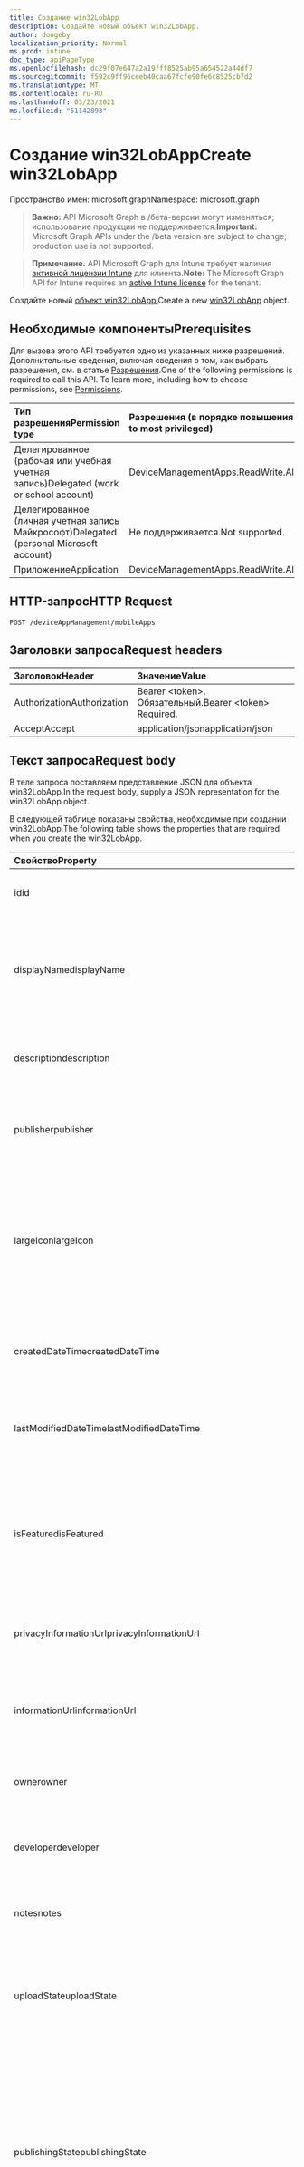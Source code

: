 ```yaml
---
title: Создание win32LobApp
description: Создайте новый объект win32LobApp.
author: dougeby
localization_priority: Normal
ms.prod: intune
doc_type: apiPageType
ms.openlocfilehash: dc29f07e647a2a19fff8525ab95a654522a44df7
ms.sourcegitcommit: f592c9ff96ceeb40caa67fcfe90fe6c8525cb7d2
ms.translationtype: MT
ms.contentlocale: ru-RU
ms.lasthandoff: 03/23/2021
ms.locfileid: "51142893"
---
```

# <a name="create-win32lobapp"></a><span data-ttu-id="b7e34-103">Создание win32LobApp</span><span class="sxs-lookup"><span data-stu-id="b7e34-103">Create win32LobApp</span></span>

<span data-ttu-id="b7e34-104">Пространство имен: microsoft.graph</span><span class="sxs-lookup"><span data-stu-id="b7e34-104">Namespace: microsoft.graph</span></span>

> <span data-ttu-id="b7e34-105">**Важно:** API Microsoft Graph в /бета-версии могут изменяться; использование продукции не поддерживается.</span><span class="sxs-lookup"><span data-stu-id="b7e34-105">**Important:** Microsoft Graph APIs under the /beta version are subject to change; production use is not supported.</span></span>

> <span data-ttu-id="b7e34-106">**Примечание.** API Microsoft Graph для Intune требует наличия [активной лицензии Intune](https://go.microsoft.com/fwlink/?linkid=839381) для клиента.</span><span class="sxs-lookup"><span data-stu-id="b7e34-106">**Note:** The Microsoft Graph API for Intune requires an [active Intune license](https://go.microsoft.com/fwlink/?linkid=839381) for the tenant.</span></span>

<span data-ttu-id="b7e34-107">Создайте новый [объект win32LobApp.](../resources/intune-apps-win32lobapp.md)</span><span class="sxs-lookup"><span data-stu-id="b7e34-107">Create a new [win32LobApp](../resources/intune-apps-win32lobapp.md) object.</span></span>

## <a name="prerequisites"></a><span data-ttu-id="b7e34-108">Необходимые компоненты</span><span class="sxs-lookup"><span data-stu-id="b7e34-108">Prerequisites</span></span>
<span data-ttu-id="b7e34-p101">Для вызова этого API требуется одно из указанных ниже разрешений. Дополнительные сведения, включая сведения о том, как выбрать разрешения, см. в статье [Разрешения](/graph/permissions-reference).</span><span class="sxs-lookup"><span data-stu-id="b7e34-p101">One of the following permissions is required to call this API. To learn more, including how to choose permissions, see [Permissions](/graph/permissions-reference).</span></span>

|<span data-ttu-id="b7e34-111">Тип разрешения</span><span class="sxs-lookup"><span data-stu-id="b7e34-111">Permission type</span></span>|<span data-ttu-id="b7e34-112">Разрешения (в порядке повышения привилегий)</span><span class="sxs-lookup"><span data-stu-id="b7e34-112">Permissions (from least to most privileged)</span></span>|
|:---|:---|
|<span data-ttu-id="b7e34-113">Делегированное (рабочая или учебная учетная запись)</span><span class="sxs-lookup"><span data-stu-id="b7e34-113">Delegated (work or school account)</span></span>|<span data-ttu-id="b7e34-114">DeviceManagementApps.ReadWrite.All</span><span class="sxs-lookup"><span data-stu-id="b7e34-114">DeviceManagementApps.ReadWrite.All</span></span>|
|<span data-ttu-id="b7e34-115">Делегированное (личная учетная запись Майкрософт)</span><span class="sxs-lookup"><span data-stu-id="b7e34-115">Delegated (personal Microsoft account)</span></span>|<span data-ttu-id="b7e34-116">Не поддерживается.</span><span class="sxs-lookup"><span data-stu-id="b7e34-116">Not supported.</span></span>|
|<span data-ttu-id="b7e34-117">Приложение</span><span class="sxs-lookup"><span data-stu-id="b7e34-117">Application</span></span>|<span data-ttu-id="b7e34-118">DeviceManagementApps.ReadWrite.All</span><span class="sxs-lookup"><span data-stu-id="b7e34-118">DeviceManagementApps.ReadWrite.All</span></span>|

## <a name="http-request"></a><span data-ttu-id="b7e34-119">HTTP-запрос</span><span class="sxs-lookup"><span data-stu-id="b7e34-119">HTTP Request</span></span>
<!-- {
  "blockType": "ignored"
}
-->
``` http
POST /deviceAppManagement/mobileApps
```

## <a name="request-headers"></a><span data-ttu-id="b7e34-120">Заголовки запроса</span><span class="sxs-lookup"><span data-stu-id="b7e34-120">Request headers</span></span>
|<span data-ttu-id="b7e34-121">Заголовок</span><span class="sxs-lookup"><span data-stu-id="b7e34-121">Header</span></span>|<span data-ttu-id="b7e34-122">Значение</span><span class="sxs-lookup"><span data-stu-id="b7e34-122">Value</span></span>|
|:---|:---|
|<span data-ttu-id="b7e34-123">Authorization</span><span class="sxs-lookup"><span data-stu-id="b7e34-123">Authorization</span></span>|<span data-ttu-id="b7e34-124">Bearer &lt;token&gt;. Обязательный.</span><span class="sxs-lookup"><span data-stu-id="b7e34-124">Bearer &lt;token&gt; Required.</span></span>|
|<span data-ttu-id="b7e34-125">Accept</span><span class="sxs-lookup"><span data-stu-id="b7e34-125">Accept</span></span>|<span data-ttu-id="b7e34-126">application/json</span><span class="sxs-lookup"><span data-stu-id="b7e34-126">application/json</span></span>|

## <a name="request-body"></a><span data-ttu-id="b7e34-127">Текст запроса</span><span class="sxs-lookup"><span data-stu-id="b7e34-127">Request body</span></span>
<span data-ttu-id="b7e34-128">В теле запроса поставляем представление JSON для объекта win32LobApp.</span><span class="sxs-lookup"><span data-stu-id="b7e34-128">In the request body, supply a JSON representation for the win32LobApp object.</span></span>

<span data-ttu-id="b7e34-129">В следующей таблице показаны свойства, необходимые при создании win32LobApp.</span><span class="sxs-lookup"><span data-stu-id="b7e34-129">The following table shows the properties that are required when you create the win32LobApp.</span></span>

|<span data-ttu-id="b7e34-130">Свойство</span><span class="sxs-lookup"><span data-stu-id="b7e34-130">Property</span></span>|<span data-ttu-id="b7e34-131">Тип</span><span class="sxs-lookup"><span data-stu-id="b7e34-131">Type</span></span>|<span data-ttu-id="b7e34-132">Описание</span><span class="sxs-lookup"><span data-stu-id="b7e34-132">Description</span></span>|
|:---|:---|:---|
|<span data-ttu-id="b7e34-133">id</span><span class="sxs-lookup"><span data-stu-id="b7e34-133">id</span></span>|<span data-ttu-id="b7e34-134">Строка</span><span class="sxs-lookup"><span data-stu-id="b7e34-134">String</span></span>|<span data-ttu-id="b7e34-135">Ключ объекта.</span><span class="sxs-lookup"><span data-stu-id="b7e34-135">Key of the entity.</span></span> <span data-ttu-id="b7e34-136">Наследуется от [mobileApp](../resources/intune-shared-mobileapp.md).</span><span class="sxs-lookup"><span data-stu-id="b7e34-136">Inherited from [mobileApp](../resources/intune-shared-mobileapp.md)</span></span>|
|<span data-ttu-id="b7e34-137">displayName</span><span class="sxs-lookup"><span data-stu-id="b7e34-137">displayName</span></span>|<span data-ttu-id="b7e34-138">Строка</span><span class="sxs-lookup"><span data-stu-id="b7e34-138">String</span></span>|<span data-ttu-id="b7e34-139">Название приложения, которое предоставил или импортировал администратор.</span><span class="sxs-lookup"><span data-stu-id="b7e34-139">The admin provided or imported title of the app.</span></span> <span data-ttu-id="b7e34-140">Наследуется от [mobileApp](../resources/intune-shared-mobileapp.md).</span><span class="sxs-lookup"><span data-stu-id="b7e34-140">Inherited from [mobileApp](../resources/intune-shared-mobileapp.md)</span></span>|
|<span data-ttu-id="b7e34-141">description</span><span class="sxs-lookup"><span data-stu-id="b7e34-141">description</span></span>|<span data-ttu-id="b7e34-142">Строка</span><span class="sxs-lookup"><span data-stu-id="b7e34-142">String</span></span>|<span data-ttu-id="b7e34-143">Описание приложения.</span><span class="sxs-lookup"><span data-stu-id="b7e34-143">The description of the app.</span></span> <span data-ttu-id="b7e34-144">Наследуется от [mobileApp](../resources/intune-shared-mobileapp.md).</span><span class="sxs-lookup"><span data-stu-id="b7e34-144">Inherited from [mobileApp](../resources/intune-shared-mobileapp.md)</span></span>|
|<span data-ttu-id="b7e34-145">publisher</span><span class="sxs-lookup"><span data-stu-id="b7e34-145">publisher</span></span>|<span data-ttu-id="b7e34-146">String</span><span class="sxs-lookup"><span data-stu-id="b7e34-146">String</span></span>|<span data-ttu-id="b7e34-147">Издатель приложения.</span><span class="sxs-lookup"><span data-stu-id="b7e34-147">The publisher of the app.</span></span> <span data-ttu-id="b7e34-148">Наследуется от [mobileApp](../resources/intune-shared-mobileapp.md).</span><span class="sxs-lookup"><span data-stu-id="b7e34-148">Inherited from [mobileApp](../resources/intune-shared-mobileapp.md)</span></span>|
|<span data-ttu-id="b7e34-149">largeIcon</span><span class="sxs-lookup"><span data-stu-id="b7e34-149">largeIcon</span></span>|[<span data-ttu-id="b7e34-150">mimeContent</span><span class="sxs-lookup"><span data-stu-id="b7e34-150">mimeContent</span></span>](../resources/intune-shared-mimecontent.md)|<span data-ttu-id="b7e34-151">Представляет большой значок, который отображается в сведениях о приложении, используется для отправки значка.</span><span class="sxs-lookup"><span data-stu-id="b7e34-151">The large icon, to be displayed in the app details and used for upload of the icon.</span></span> <span data-ttu-id="b7e34-152">Наследуется от [mobileApp](../resources/intune-shared-mobileapp.md).</span><span class="sxs-lookup"><span data-stu-id="b7e34-152">Inherited from [mobileApp](../resources/intune-shared-mobileapp.md)</span></span>|
|<span data-ttu-id="b7e34-153">createdDateTime</span><span class="sxs-lookup"><span data-stu-id="b7e34-153">createdDateTime</span></span>|<span data-ttu-id="b7e34-154">DateTimeOffset</span><span class="sxs-lookup"><span data-stu-id="b7e34-154">DateTimeOffset</span></span>|<span data-ttu-id="b7e34-155">Дата и время создания приложения.</span><span class="sxs-lookup"><span data-stu-id="b7e34-155">The date and time the app was created.</span></span> <span data-ttu-id="b7e34-156">Наследуется от [mobileApp](../resources/intune-shared-mobileapp.md).</span><span class="sxs-lookup"><span data-stu-id="b7e34-156">Inherited from [mobileApp](../resources/intune-shared-mobileapp.md)</span></span>|
|<span data-ttu-id="b7e34-157">lastModifiedDateTime</span><span class="sxs-lookup"><span data-stu-id="b7e34-157">lastModifiedDateTime</span></span>|<span data-ttu-id="b7e34-158">DateTimeOffset</span><span class="sxs-lookup"><span data-stu-id="b7e34-158">DateTimeOffset</span></span>|<span data-ttu-id="b7e34-159">Дата и время последнего изменения приложения.</span><span class="sxs-lookup"><span data-stu-id="b7e34-159">The date and time the app was last modified.</span></span> <span data-ttu-id="b7e34-160">Наследуется от [mobileApp](../resources/intune-shared-mobileapp.md).</span><span class="sxs-lookup"><span data-stu-id="b7e34-160">Inherited from [mobileApp](../resources/intune-shared-mobileapp.md)</span></span>|
|<span data-ttu-id="b7e34-161">isFeatured</span><span class="sxs-lookup"><span data-stu-id="b7e34-161">isFeatured</span></span>|<span data-ttu-id="b7e34-162">Boolean</span><span class="sxs-lookup"><span data-stu-id="b7e34-162">Boolean</span></span>|<span data-ttu-id="b7e34-163">Значение, которое показывает, отмечено ли приложение как подобранное администратором. Наследуется от объекта [mobileApp](../resources/intune-shared-mobileapp.md).</span><span class="sxs-lookup"><span data-stu-id="b7e34-163">The value indicating whether the app is marked as featured by the admin. Inherited from [mobileApp](../resources/intune-shared-mobileapp.md)</span></span>|
|<span data-ttu-id="b7e34-164">privacyInformationUrl</span><span class="sxs-lookup"><span data-stu-id="b7e34-164">privacyInformationUrl</span></span>|<span data-ttu-id="b7e34-165">String</span><span class="sxs-lookup"><span data-stu-id="b7e34-165">String</span></span>|<span data-ttu-id="b7e34-166">URL-адрес заявления о конфиденциальности.</span><span class="sxs-lookup"><span data-stu-id="b7e34-166">The privacy statement Url.</span></span> <span data-ttu-id="b7e34-167">Наследуется от [mobileApp](../resources/intune-shared-mobileapp.md).</span><span class="sxs-lookup"><span data-stu-id="b7e34-167">Inherited from [mobileApp](../resources/intune-shared-mobileapp.md)</span></span>|
|<span data-ttu-id="b7e34-168">informationUrl</span><span class="sxs-lookup"><span data-stu-id="b7e34-168">informationUrl</span></span>|<span data-ttu-id="b7e34-169">String</span><span class="sxs-lookup"><span data-stu-id="b7e34-169">String</span></span>|<span data-ttu-id="b7e34-170">URL-адрес страницы с дополнительными сведениями.</span><span class="sxs-lookup"><span data-stu-id="b7e34-170">The more information Url.</span></span> <span data-ttu-id="b7e34-171">Наследуется от [mobileApp](../resources/intune-shared-mobileapp.md).</span><span class="sxs-lookup"><span data-stu-id="b7e34-171">Inherited from [mobileApp](../resources/intune-shared-mobileapp.md)</span></span>|
|<span data-ttu-id="b7e34-172">owner</span><span class="sxs-lookup"><span data-stu-id="b7e34-172">owner</span></span>|<span data-ttu-id="b7e34-173">String</span><span class="sxs-lookup"><span data-stu-id="b7e34-173">String</span></span>|<span data-ttu-id="b7e34-174">Владелец приложения.</span><span class="sxs-lookup"><span data-stu-id="b7e34-174">The owner of the app.</span></span> <span data-ttu-id="b7e34-175">Наследуется от [mobileApp](../resources/intune-shared-mobileapp.md).</span><span class="sxs-lookup"><span data-stu-id="b7e34-175">Inherited from [mobileApp](../resources/intune-shared-mobileapp.md)</span></span>|
|<span data-ttu-id="b7e34-176">developer</span><span class="sxs-lookup"><span data-stu-id="b7e34-176">developer</span></span>|<span data-ttu-id="b7e34-177">String</span><span class="sxs-lookup"><span data-stu-id="b7e34-177">String</span></span>|<span data-ttu-id="b7e34-178">Разработчик приложения.</span><span class="sxs-lookup"><span data-stu-id="b7e34-178">The developer of the app.</span></span> <span data-ttu-id="b7e34-179">Наследуется от [mobileApp](../resources/intune-shared-mobileapp.md).</span><span class="sxs-lookup"><span data-stu-id="b7e34-179">Inherited from [mobileApp](../resources/intune-shared-mobileapp.md)</span></span>|
|<span data-ttu-id="b7e34-180">notes</span><span class="sxs-lookup"><span data-stu-id="b7e34-180">notes</span></span>|<span data-ttu-id="b7e34-181">String</span><span class="sxs-lookup"><span data-stu-id="b7e34-181">String</span></span>|<span data-ttu-id="b7e34-182">Заметки для приложения.</span><span class="sxs-lookup"><span data-stu-id="b7e34-182">Notes for the app.</span></span> <span data-ttu-id="b7e34-183">Наследуется от [mobileApp](../resources/intune-shared-mobileapp.md).</span><span class="sxs-lookup"><span data-stu-id="b7e34-183">Inherited from [mobileApp](../resources/intune-shared-mobileapp.md)</span></span>|
|<span data-ttu-id="b7e34-184">uploadState</span><span class="sxs-lookup"><span data-stu-id="b7e34-184">uploadState</span></span>|<span data-ttu-id="b7e34-185">Int32</span><span class="sxs-lookup"><span data-stu-id="b7e34-185">Int32</span></span>|<span data-ttu-id="b7e34-186">Состояние загрузки.</span><span class="sxs-lookup"><span data-stu-id="b7e34-186">The upload state.</span></span> <span data-ttu-id="b7e34-187">Возможные значения: 0 - `Not Ready` , 1 - `Ready` , 2 - `Processing` .</span><span class="sxs-lookup"><span data-stu-id="b7e34-187">Possible values are: 0 - `Not Ready`, 1 - `Ready`, 2 - `Processing`.</span></span> <span data-ttu-id="b7e34-188">Наследуется от [mobileApp](../resources/intune-shared-mobileapp.md).</span><span class="sxs-lookup"><span data-stu-id="b7e34-188">Inherited from [mobileApp](../resources/intune-shared-mobileapp.md)</span></span>|
|<span data-ttu-id="b7e34-189">publishingState</span><span class="sxs-lookup"><span data-stu-id="b7e34-189">publishingState</span></span>|[<span data-ttu-id="b7e34-190">mobileAppPublishingState</span><span class="sxs-lookup"><span data-stu-id="b7e34-190">mobileAppPublishingState</span></span>](../resources/intune-apps-mobileapppublishingstate.md)|<span data-ttu-id="b7e34-191">Состояние публикации для приложения.</span><span class="sxs-lookup"><span data-stu-id="b7e34-191">The publishing state for the app.</span></span> <span data-ttu-id="b7e34-192">Приложение невозможно назначить, если оно не опубликовано.</span><span class="sxs-lookup"><span data-stu-id="b7e34-192">The app cannot be assigned unless the app is published.</span></span> <span data-ttu-id="b7e34-193">Унаследованный от [mobileApp](../resources/intune-shared-mobileapp.md).</span><span class="sxs-lookup"><span data-stu-id="b7e34-193">Inherited from [mobileApp](../resources/intune-shared-mobileapp.md).</span></span> <span data-ttu-id="b7e34-194">Возможные значения: `notPublished`, `processing`, `published`.</span><span class="sxs-lookup"><span data-stu-id="b7e34-194">Possible values are: `notPublished`, `processing`, `published`.</span></span>|
|<span data-ttu-id="b7e34-195">isAssigned</span><span class="sxs-lookup"><span data-stu-id="b7e34-195">isAssigned</span></span>|<span data-ttu-id="b7e34-196">Boolean</span><span class="sxs-lookup"><span data-stu-id="b7e34-196">Boolean</span></span>|<span data-ttu-id="b7e34-197">Значение, указывающее, назначено ли приложению по крайней мере одна группа.</span><span class="sxs-lookup"><span data-stu-id="b7e34-197">The value indicating whether the app is assigned to at least one group.</span></span> <span data-ttu-id="b7e34-198">Наследуется от [mobileApp](../resources/intune-shared-mobileapp.md).</span><span class="sxs-lookup"><span data-stu-id="b7e34-198">Inherited from [mobileApp](../resources/intune-shared-mobileapp.md)</span></span>|
|<span data-ttu-id="b7e34-199">roleScopeTagIds</span><span class="sxs-lookup"><span data-stu-id="b7e34-199">roleScopeTagIds</span></span>|<span data-ttu-id="b7e34-200">Коллекция String</span><span class="sxs-lookup"><span data-stu-id="b7e34-200">String collection</span></span>|<span data-ttu-id="b7e34-201">Список ids тегов области для этого мобильного приложения.</span><span class="sxs-lookup"><span data-stu-id="b7e34-201">List of scope tag ids for this mobile app.</span></span> <span data-ttu-id="b7e34-202">Наследуется от [mobileApp](../resources/intune-shared-mobileapp.md).</span><span class="sxs-lookup"><span data-stu-id="b7e34-202">Inherited from [mobileApp](../resources/intune-shared-mobileapp.md)</span></span>|
|<span data-ttu-id="b7e34-203">dependentAppCount</span><span class="sxs-lookup"><span data-stu-id="b7e34-203">dependentAppCount</span></span>|<span data-ttu-id="b7e34-204">Int32</span><span class="sxs-lookup"><span data-stu-id="b7e34-204">Int32</span></span>|<span data-ttu-id="b7e34-205">Общее число зависимостей, которые имеет детское приложение.</span><span class="sxs-lookup"><span data-stu-id="b7e34-205">The total number of dependencies the child app has.</span></span> <span data-ttu-id="b7e34-206">Наследуется от [mobileApp](../resources/intune-shared-mobileapp.md).</span><span class="sxs-lookup"><span data-stu-id="b7e34-206">Inherited from [mobileApp](../resources/intune-shared-mobileapp.md)</span></span>|
|<span data-ttu-id="b7e34-207">supersedingAppCount</span><span class="sxs-lookup"><span data-stu-id="b7e34-207">supersedingAppCount</span></span>|<span data-ttu-id="b7e34-208">Int32</span><span class="sxs-lookup"><span data-stu-id="b7e34-208">Int32</span></span>|<span data-ttu-id="b7e34-209">Общее число приложений, которые это приложение прямо или косвенно перемежает.</span><span class="sxs-lookup"><span data-stu-id="b7e34-209">The total number of apps this app directly or indirectly supersedes.</span></span> <span data-ttu-id="b7e34-210">Наследуется от [mobileApp](../resources/intune-shared-mobileapp.md).</span><span class="sxs-lookup"><span data-stu-id="b7e34-210">Inherited from [mobileApp](../resources/intune-shared-mobileapp.md)</span></span>|
|<span data-ttu-id="b7e34-211">supersededAppCount</span><span class="sxs-lookup"><span data-stu-id="b7e34-211">supersededAppCount</span></span>|<span data-ttu-id="b7e34-212">Int32</span><span class="sxs-lookup"><span data-stu-id="b7e34-212">Int32</span></span>|<span data-ttu-id="b7e34-213">Общее число приложений, которые это приложение прямо или косвенно вымежает.</span><span class="sxs-lookup"><span data-stu-id="b7e34-213">The total number of apps this app is directly or indirectly superseded by.</span></span> <span data-ttu-id="b7e34-214">Наследуется от [mobileApp](../resources/intune-shared-mobileapp.md).</span><span class="sxs-lookup"><span data-stu-id="b7e34-214">Inherited from [mobileApp](../resources/intune-shared-mobileapp.md)</span></span>|
|<span data-ttu-id="b7e34-215">committedContentVersion</span><span class="sxs-lookup"><span data-stu-id="b7e34-215">committedContentVersion</span></span>|<span data-ttu-id="b7e34-216">String</span><span class="sxs-lookup"><span data-stu-id="b7e34-216">String</span></span>|<span data-ttu-id="b7e34-217">Внутренняя версия подтвержденного содержимого.</span><span class="sxs-lookup"><span data-stu-id="b7e34-217">The internal committed content version.</span></span> <span data-ttu-id="b7e34-218">Наследуется от [mobileLobApp](../resources/intune-apps-mobilelobapp.md).</span><span class="sxs-lookup"><span data-stu-id="b7e34-218">Inherited from [mobileLobApp](../resources/intune-apps-mobilelobapp.md)</span></span>|
|<span data-ttu-id="b7e34-219">fileName</span><span class="sxs-lookup"><span data-stu-id="b7e34-219">fileName</span></span>|<span data-ttu-id="b7e34-220">String</span><span class="sxs-lookup"><span data-stu-id="b7e34-220">String</span></span>|<span data-ttu-id="b7e34-221">Имя основного файла бизнес-приложения.</span><span class="sxs-lookup"><span data-stu-id="b7e34-221">The name of the main Lob application file.</span></span> <span data-ttu-id="b7e34-222">Наследуется от [mobileLobApp](../resources/intune-apps-mobilelobapp.md).</span><span class="sxs-lookup"><span data-stu-id="b7e34-222">Inherited from [mobileLobApp](../resources/intune-apps-mobilelobapp.md)</span></span>|
|<span data-ttu-id="b7e34-223">size</span><span class="sxs-lookup"><span data-stu-id="b7e34-223">size</span></span>|<span data-ttu-id="b7e34-224">Int64</span><span class="sxs-lookup"><span data-stu-id="b7e34-224">Int64</span></span>|<span data-ttu-id="b7e34-225">Общий размер, включая все отправленные файлы.</span><span class="sxs-lookup"><span data-stu-id="b7e34-225">The total size, including all uploaded files.</span></span> <span data-ttu-id="b7e34-226">Наследуется от [mobileLobApp](../resources/intune-apps-mobilelobapp.md).</span><span class="sxs-lookup"><span data-stu-id="b7e34-226">Inherited from [mobileLobApp](../resources/intune-apps-mobilelobapp.md)</span></span>|
|<span data-ttu-id="b7e34-227">installCommandLine</span><span class="sxs-lookup"><span data-stu-id="b7e34-227">installCommandLine</span></span>|<span data-ttu-id="b7e34-228">Строка</span><span class="sxs-lookup"><span data-stu-id="b7e34-228">String</span></span>|<span data-ttu-id="b7e34-229">Командная строка для установки этого приложения</span><span class="sxs-lookup"><span data-stu-id="b7e34-229">The command line to install this app</span></span>|
|<span data-ttu-id="b7e34-230">uninstallCommandLine</span><span class="sxs-lookup"><span data-stu-id="b7e34-230">uninstallCommandLine</span></span>|<span data-ttu-id="b7e34-231">Строка</span><span class="sxs-lookup"><span data-stu-id="b7e34-231">String</span></span>|<span data-ttu-id="b7e34-232">Командная строка, чтобы удалить это приложение</span><span class="sxs-lookup"><span data-stu-id="b7e34-232">The command line to uninstall this app</span></span>|
|<span data-ttu-id="b7e34-233">applicableArchitectures</span><span class="sxs-lookup"><span data-stu-id="b7e34-233">applicableArchitectures</span></span>|[<span data-ttu-id="b7e34-234">windowsArchitecture</span><span class="sxs-lookup"><span data-stu-id="b7e34-234">windowsArchitecture</span></span>](../resources/intune-apps-windowsarchitecture.md)|<span data-ttu-id="b7e34-235">Архитектура Windows, которая поддерживается этим приложением.</span><span class="sxs-lookup"><span data-stu-id="b7e34-235">The Windows architecture(s) for which this app can run on.</span></span> <span data-ttu-id="b7e34-236">Возможные значения: `none`, `x86`, `x64`, `arm`, `neutral`, `arm64`.</span><span class="sxs-lookup"><span data-stu-id="b7e34-236">Possible values are: `none`, `x86`, `x64`, `arm`, `neutral`, `arm64`.</span></span>|
|<span data-ttu-id="b7e34-237">minimumSupportedOperatingSystem</span><span class="sxs-lookup"><span data-stu-id="b7e34-237">minimumSupportedOperatingSystem</span></span>|[<span data-ttu-id="b7e34-238">windowsMinimumOperatingSystem</span><span class="sxs-lookup"><span data-stu-id="b7e34-238">windowsMinimumOperatingSystem</span></span>](../resources/intune-apps-windowsminimumoperatingsystem.md)|<span data-ttu-id="b7e34-239">Значение, которое представляет минимальную применимую версию операционной системы.</span><span class="sxs-lookup"><span data-stu-id="b7e34-239">The value for the minimum applicable operating system.</span></span>|
|<span data-ttu-id="b7e34-240">minimumFreeDiskSpaceInMB</span><span class="sxs-lookup"><span data-stu-id="b7e34-240">minimumFreeDiskSpaceInMB</span></span>|<span data-ttu-id="b7e34-241">Int32</span><span class="sxs-lookup"><span data-stu-id="b7e34-241">Int32</span></span>|<span data-ttu-id="b7e34-242">Значение минимального свободного пространства диска, необходимого для установки этого приложения.</span><span class="sxs-lookup"><span data-stu-id="b7e34-242">The value for the minimum free disk space which is required to install this app.</span></span>|
|<span data-ttu-id="b7e34-243">minimumMemoryInMB</span><span class="sxs-lookup"><span data-stu-id="b7e34-243">minimumMemoryInMB</span></span>|<span data-ttu-id="b7e34-244">Int32</span><span class="sxs-lookup"><span data-stu-id="b7e34-244">Int32</span></span>|<span data-ttu-id="b7e34-245">Значение минимальной физической памяти, необходимой для установки этого приложения.</span><span class="sxs-lookup"><span data-stu-id="b7e34-245">The value for the minimum physical memory which is required to install this app.</span></span>|
|<span data-ttu-id="b7e34-246">minimumNumberOfProcessors</span><span class="sxs-lookup"><span data-stu-id="b7e34-246">minimumNumberOfProcessors</span></span>|<span data-ttu-id="b7e34-247">Int32</span><span class="sxs-lookup"><span data-stu-id="b7e34-247">Int32</span></span>|<span data-ttu-id="b7e34-248">Значение минимального числа процессоров, необходимое для установки этого приложения.</span><span class="sxs-lookup"><span data-stu-id="b7e34-248">The value for the minimum number of processors which is required to install this app.</span></span>|
|<span data-ttu-id="b7e34-249">minimumCpuSpeedInMHz</span><span class="sxs-lookup"><span data-stu-id="b7e34-249">minimumCpuSpeedInMHz</span></span>|<span data-ttu-id="b7e34-250">Int32</span><span class="sxs-lookup"><span data-stu-id="b7e34-250">Int32</span></span>|<span data-ttu-id="b7e34-251">Значение минимальной скорости процессора, необходимой для установки этого приложения.</span><span class="sxs-lookup"><span data-stu-id="b7e34-251">The value for the minimum CPU speed which is required to install this app.</span></span>|
|<span data-ttu-id="b7e34-252">detectionRules</span><span class="sxs-lookup"><span data-stu-id="b7e34-252">detectionRules</span></span>|<span data-ttu-id="b7e34-253">[коллекция win32LobAppDetection](../resources/intune-apps-win32lobappdetection.md)</span><span class="sxs-lookup"><span data-stu-id="b7e34-253">[win32LobAppDetection](../resources/intune-apps-win32lobappdetection.md) collection</span></span>|<span data-ttu-id="b7e34-254">Правила обнаружения для обнаружения приложения Win32 Line of Business (LoB).</span><span class="sxs-lookup"><span data-stu-id="b7e34-254">The detection rules to detect Win32 Line of Business (LoB) app.</span></span>|
|<span data-ttu-id="b7e34-255">requirementRules</span><span class="sxs-lookup"><span data-stu-id="b7e34-255">requirementRules</span></span>|<span data-ttu-id="b7e34-256">[коллекция win32LobAppRequirement](../resources/intune-apps-win32lobapprequirement.md)</span><span class="sxs-lookup"><span data-stu-id="b7e34-256">[win32LobAppRequirement](../resources/intune-apps-win32lobapprequirement.md) collection</span></span>|<span data-ttu-id="b7e34-257">Правила требования для обнаружения приложения Win32 Line of Business (LoB).</span><span class="sxs-lookup"><span data-stu-id="b7e34-257">The requirement rules to detect Win32 Line of Business (LoB) app.</span></span>|
|<span data-ttu-id="b7e34-258">правила</span><span class="sxs-lookup"><span data-stu-id="b7e34-258">rules</span></span>|<span data-ttu-id="b7e34-259">[коллекция win32LobAppRule](../resources/intune-apps-win32lobapprule.md)</span><span class="sxs-lookup"><span data-stu-id="b7e34-259">[win32LobAppRule](../resources/intune-apps-win32lobapprule.md) collection</span></span>|<span data-ttu-id="b7e34-260">Правила обнаружения и требования для этого приложения.</span><span class="sxs-lookup"><span data-stu-id="b7e34-260">The detection and requirement rules for this app.</span></span>|
|<span data-ttu-id="b7e34-261">installExperience</span><span class="sxs-lookup"><span data-stu-id="b7e34-261">installExperience</span></span>|[<span data-ttu-id="b7e34-262">win32LobAppInstallExperience</span><span class="sxs-lookup"><span data-stu-id="b7e34-262">win32LobAppInstallExperience</span></span>](../resources/intune-apps-win32lobappinstallexperience.md)|<span data-ttu-id="b7e34-263">Возможность установки этого приложения.</span><span class="sxs-lookup"><span data-stu-id="b7e34-263">The install experience for this app.</span></span>|
|<span data-ttu-id="b7e34-264">returnCodes</span><span class="sxs-lookup"><span data-stu-id="b7e34-264">returnCodes</span></span>|<span data-ttu-id="b7e34-265">[коллекция win32LobAppReturnCode](../resources/intune-apps-win32lobappreturncode.md)</span><span class="sxs-lookup"><span data-stu-id="b7e34-265">[win32LobAppReturnCode](../resources/intune-apps-win32lobappreturncode.md) collection</span></span>|<span data-ttu-id="b7e34-266">Коды возврата для поведения после установки.</span><span class="sxs-lookup"><span data-stu-id="b7e34-266">The return codes for post installation behavior.</span></span>|
|<span data-ttu-id="b7e34-267">msiInformation</span><span class="sxs-lookup"><span data-stu-id="b7e34-267">msiInformation</span></span>|[<span data-ttu-id="b7e34-268">win32LobAppMsiInformation</span><span class="sxs-lookup"><span data-stu-id="b7e34-268">win32LobAppMsiInformation</span></span>](../resources/intune-apps-win32lobappmsiinformation.md)|<span data-ttu-id="b7e34-269">Сведения о MSI, если это приложение Win32 является приложением MSI.</span><span class="sxs-lookup"><span data-stu-id="b7e34-269">The MSI details if this Win32 app is an MSI app.</span></span>|
|<span data-ttu-id="b7e34-270">setupFilePath</span><span class="sxs-lookup"><span data-stu-id="b7e34-270">setupFilePath</span></span>|<span data-ttu-id="b7e34-271">Строка</span><span class="sxs-lookup"><span data-stu-id="b7e34-271">String</span></span>|<span data-ttu-id="b7e34-272">Относительный путь файла установки в зашифрованном пакете Win32LobApp.</span><span class="sxs-lookup"><span data-stu-id="b7e34-272">The relative path of the setup file in the encrypted Win32LobApp package.</span></span>|
|<span data-ttu-id="b7e34-273">minimumSupportedWindowsRelease</span><span class="sxs-lookup"><span data-stu-id="b7e34-273">minimumSupportedWindowsRelease</span></span>|<span data-ttu-id="b7e34-274">Строка</span><span class="sxs-lookup"><span data-stu-id="b7e34-274">String</span></span>|<span data-ttu-id="b7e34-275">Значение для минимального поддерживаемых выпусков windows.</span><span class="sxs-lookup"><span data-stu-id="b7e34-275">The value for the minimum supported windows release.</span></span>|
|<span data-ttu-id="b7e34-276">displayVersion</span><span class="sxs-lookup"><span data-stu-id="b7e34-276">displayVersion</span></span>|<span data-ttu-id="b7e34-277">Строка</span><span class="sxs-lookup"><span data-stu-id="b7e34-277">String</span></span>|<span data-ttu-id="b7e34-278">Версия, отображаемая в UX для этого приложения.</span><span class="sxs-lookup"><span data-stu-id="b7e34-278">The version displayed in the UX for this app.</span></span>|



## <a name="response"></a><span data-ttu-id="b7e34-279">Отклик</span><span class="sxs-lookup"><span data-stu-id="b7e34-279">Response</span></span>
<span data-ttu-id="b7e34-280">В случае успеха этот метод возвращает код отклика и `201 Created` [объект win32LobApp](../resources/intune-apps-win32lobapp.md) в тексте ответа.</span><span class="sxs-lookup"><span data-stu-id="b7e34-280">If successful, this method returns a `201 Created` response code and a [win32LobApp](../resources/intune-apps-win32lobapp.md) object in the response body.</span></span>

## <a name="example"></a><span data-ttu-id="b7e34-281">Пример</span><span class="sxs-lookup"><span data-stu-id="b7e34-281">Example</span></span>

### <a name="request"></a><span data-ttu-id="b7e34-282">Запрос</span><span class="sxs-lookup"><span data-stu-id="b7e34-282">Request</span></span>
<span data-ttu-id="b7e34-283">Ниже приведен пример запроса.</span><span class="sxs-lookup"><span data-stu-id="b7e34-283">Here is an example of the request.</span></span>
``` http
POST https://graph.microsoft.com/beta/deviceAppManagement/mobileApps
Content-type: application/json
Content-length: 3405

{
  "@odata.type": "#microsoft.graph.win32LobApp",
  "displayName": "Display Name value",
  "description": "Description value",
  "publisher": "Publisher value",
  "largeIcon": {
    "@odata.type": "microsoft.graph.mimeContent",
    "type": "Type value",
    "value": "dmFsdWU="
  },
  "isFeatured": true,
  "privacyInformationUrl": "https://example.com/privacyInformationUrl/",
  "informationUrl": "https://example.com/informationUrl/",
  "owner": "Owner value",
  "developer": "Developer value",
  "notes": "Notes value",
  "uploadState": 11,
  "publishingState": "processing",
  "isAssigned": true,
  "roleScopeTagIds": [
    "Role Scope Tag Ids value"
  ],
  "dependentAppCount": 1,
  "supersedingAppCount": 3,
  "supersededAppCount": 2,
  "committedContentVersion": "Committed Content Version value",
  "fileName": "File Name value",
  "size": 4,
  "installCommandLine": "Install Command Line value",
  "uninstallCommandLine": "Uninstall Command Line value",
  "applicableArchitectures": "x86",
  "minimumSupportedOperatingSystem": {
    "@odata.type": "microsoft.graph.windowsMinimumOperatingSystem",
    "v8_0": true,
    "v8_1": true,
    "v10_0": true,
    "v10_1607": true,
    "v10_1703": true,
    "v10_1709": true,
    "v10_1803": true,
    "v10_1809": true,
    "v10_1903": true,
    "v10_1909": true,
    "v10_2004": true
  },
  "minimumFreeDiskSpaceInMB": 8,
  "minimumMemoryInMB": 1,
  "minimumNumberOfProcessors": 9,
  "minimumCpuSpeedInMHz": 4,
  "detectionRules": [
    {
      "@odata.type": "microsoft.graph.win32LobAppRegistryDetection",
      "check32BitOn64System": true,
      "keyPath": "Key Path value",
      "valueName": "Value Name value",
      "detectionType": "exists",
      "operator": "equal",
      "detectionValue": "Detection Value value"
    }
  ],
  "requirementRules": [
    {
      "@odata.type": "microsoft.graph.win32LobAppRegistryRequirement",
      "operator": "equal",
      "detectionValue": "Detection Value value",
      "check32BitOn64System": true,
      "keyPath": "Key Path value",
      "valueName": "Value Name value",
      "detectionType": "exists"
    }
  ],
  "rules": [
    {
      "@odata.type": "microsoft.graph.win32LobAppRegistryRule",
      "ruleType": "requirement",
      "check32BitOn64System": true,
      "keyPath": "Key Path value",
      "valueName": "Value Name value",
      "operationType": "exists",
      "operator": "equal",
      "comparisonValue": "Comparison Value value"
    }
  ],
  "installExperience": {
    "@odata.type": "microsoft.graph.win32LobAppInstallExperience",
    "runAsAccount": "user",
    "deviceRestartBehavior": "allow"
  },
  "returnCodes": [
    {
      "@odata.type": "microsoft.graph.win32LobAppReturnCode",
      "returnCode": 10,
      "type": "success"
    }
  ],
  "msiInformation": {
    "@odata.type": "microsoft.graph.win32LobAppMsiInformation",
    "productCode": "Product Code value",
    "productVersion": "Product Version value",
    "upgradeCode": "Upgrade Code value",
    "requiresReboot": true,
    "packageType": "perUser",
    "productName": "Product Name value",
    "publisher": "Publisher value"
  },
  "setupFilePath": "Setup File Path value",
  "minimumSupportedWindowsRelease": "Minimum Supported Windows Release value",
  "displayVersion": "Display Version value"
}
```

### <a name="response"></a><span data-ttu-id="b7e34-284">Отклик</span><span class="sxs-lookup"><span data-stu-id="b7e34-284">Response</span></span>
<span data-ttu-id="b7e34-p125">Ниже приведен пример отклика. Примечание. Объект отклика, показанный здесь, может быть усечен для краткости. При фактическом вызове будут возвращены все свойства.</span><span class="sxs-lookup"><span data-stu-id="b7e34-p125">Here is an example of the response. Note: The response object shown here may be truncated for brevity. All of the properties will be returned from an actual call.</span></span>
``` http
HTTP/1.1 201 Created
Content-Type: application/json
Content-Length: 3577

{
  "@odata.type": "#microsoft.graph.win32LobApp",
  "id": "9607b530-b530-9607-30b5-079630b50796",
  "displayName": "Display Name value",
  "description": "Description value",
  "publisher": "Publisher value",
  "largeIcon": {
    "@odata.type": "microsoft.graph.mimeContent",
    "type": "Type value",
    "value": "dmFsdWU="
  },
  "createdDateTime": "2017-01-01T00:02:43.5775965-08:00",
  "lastModifiedDateTime": "2017-01-01T00:00:35.1329464-08:00",
  "isFeatured": true,
  "privacyInformationUrl": "https://example.com/privacyInformationUrl/",
  "informationUrl": "https://example.com/informationUrl/",
  "owner": "Owner value",
  "developer": "Developer value",
  "notes": "Notes value",
  "uploadState": 11,
  "publishingState": "processing",
  "isAssigned": true,
  "roleScopeTagIds": [
    "Role Scope Tag Ids value"
  ],
  "dependentAppCount": 1,
  "supersedingAppCount": 3,
  "supersededAppCount": 2,
  "committedContentVersion": "Committed Content Version value",
  "fileName": "File Name value",
  "size": 4,
  "installCommandLine": "Install Command Line value",
  "uninstallCommandLine": "Uninstall Command Line value",
  "applicableArchitectures": "x86",
  "minimumSupportedOperatingSystem": {
    "@odata.type": "microsoft.graph.windowsMinimumOperatingSystem",
    "v8_0": true,
    "v8_1": true,
    "v10_0": true,
    "v10_1607": true,
    "v10_1703": true,
    "v10_1709": true,
    "v10_1803": true,
    "v10_1809": true,
    "v10_1903": true,
    "v10_1909": true,
    "v10_2004": true
  },
  "minimumFreeDiskSpaceInMB": 8,
  "minimumMemoryInMB": 1,
  "minimumNumberOfProcessors": 9,
  "minimumCpuSpeedInMHz": 4,
  "detectionRules": [
    {
      "@odata.type": "microsoft.graph.win32LobAppRegistryDetection",
      "check32BitOn64System": true,
      "keyPath": "Key Path value",
      "valueName": "Value Name value",
      "detectionType": "exists",
      "operator": "equal",
      "detectionValue": "Detection Value value"
    }
  ],
  "requirementRules": [
    {
      "@odata.type": "microsoft.graph.win32LobAppRegistryRequirement",
      "operator": "equal",
      "detectionValue": "Detection Value value",
      "check32BitOn64System": true,
      "keyPath": "Key Path value",
      "valueName": "Value Name value",
      "detectionType": "exists"
    }
  ],
  "rules": [
    {
      "@odata.type": "microsoft.graph.win32LobAppRegistryRule",
      "ruleType": "requirement",
      "check32BitOn64System": true,
      "keyPath": "Key Path value",
      "valueName": "Value Name value",
      "operationType": "exists",
      "operator": "equal",
      "comparisonValue": "Comparison Value value"
    }
  ],
  "installExperience": {
    "@odata.type": "microsoft.graph.win32LobAppInstallExperience",
    "runAsAccount": "user",
    "deviceRestartBehavior": "allow"
  },
  "returnCodes": [
    {
      "@odata.type": "microsoft.graph.win32LobAppReturnCode",
      "returnCode": 10,
      "type": "success"
    }
  ],
  "msiInformation": {
    "@odata.type": "microsoft.graph.win32LobAppMsiInformation",
    "productCode": "Product Code value",
    "productVersion": "Product Version value",
    "upgradeCode": "Upgrade Code value",
    "requiresReboot": true,
    "packageType": "perUser",
    "productName": "Product Name value",
    "publisher": "Publisher value"
  },
  "setupFilePath": "Setup File Path value",
  "minimumSupportedWindowsRelease": "Minimum Supported Windows Release value",
  "displayVersion": "Display Version value"
}
```




